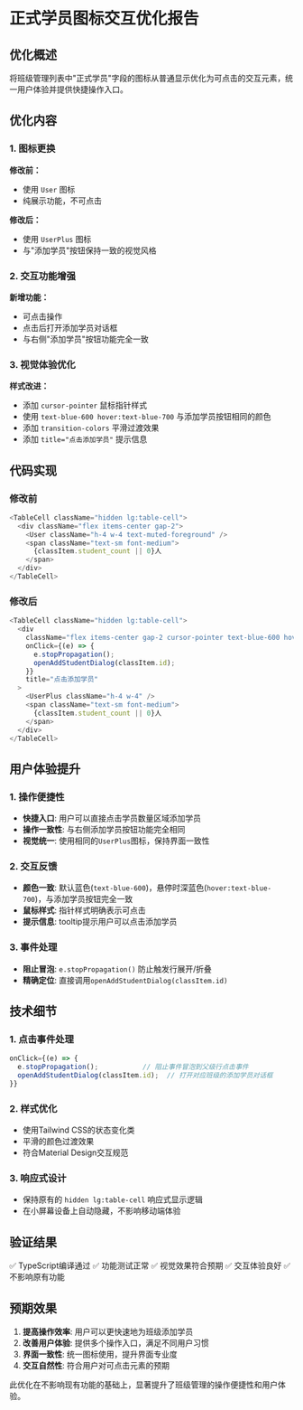 # 正式学员图标交互优化报告

## 优化概述
将班级管理列表中"正式学员"字段的图标从普通显示优化为可点击的交互元素，统一用户体验并提供快捷操作入口。

## 优化内容

### 1. 图标更换
**修改前：**
- 使用 `User` 图标
- 纯展示功能，不可点击

**修改后：**
- 使用 `UserPlus` 图标
- 与"添加学员"按钮保持一致的视觉风格

### 2. 交互功能增强
**新增功能：**
- 可点击操作
- 点击后打开添加学员对话框
- 与右侧"添加学员"按钮功能完全一致

### 3. 视觉体验优化
**样式改进：**
- 添加 `cursor-pointer` 鼠标指针样式
- 使用 `text-blue-600 hover:text-blue-700` 与添加学员按钮相同的颜色
- 添加 `transition-colors` 平滑过渡效果
- 添加 `title="点击添加学员"` 提示信息

## 代码实现

### 修改前
```typescript
<TableCell className="hidden lg:table-cell">
  <div className="flex items-center gap-2">
    <User className="h-4 w-4 text-muted-foreground" />
    <span className="text-sm font-medium">
      {classItem.student_count || 0}人
    </span>
  </div>
</TableCell>
```

### 修改后
```typescript
<TableCell className="hidden lg:table-cell">
  <div 
    className="flex items-center gap-2 cursor-pointer text-blue-600 hover:text-blue-700 transition-colors"
    onClick={(e) => {
      e.stopPropagation();
      openAddStudentDialog(classItem.id);
    }}
    title="点击添加学员"
  >
    <UserPlus className="h-4 w-4" />
    <span className="text-sm font-medium">
      {classItem.student_count || 0}人
    </span>
  </div>
</TableCell>
```

## 用户体验提升

### 1. 操作便捷性
- **快捷入口**: 用户可以直接点击学员数量区域添加学员
- **操作一致性**: 与右侧添加学员按钮功能完全相同
- **视觉统一**: 使用相同的`UserPlus`图标，保持界面一致性

### 2. 交互反馈
- **颜色一致**: 默认蓝色(`text-blue-600`)，悬停时深蓝色(`hover:text-blue-700`)，与添加学员按钮完全一致
- **鼠标样式**: 指针样式明确表示可点击
- **提示信息**: tooltip提示用户可以点击添加学员

### 3. 事件处理
- **阻止冒泡**: `e.stopPropagation()` 防止触发行展开/折叠
- **精确定位**: 直接调用`openAddStudentDialog(classItem.id)`

## 技术细节

### 1. 点击事件处理
```typescript
onClick={(e) => {
  e.stopPropagation();           // 阻止事件冒泡到父级行点击事件
  openAddStudentDialog(classItem.id);  // 打开对应班级的添加学员对话框
}}
```

### 2. 样式优化
- 使用Tailwind CSS的状态变化类
- 平滑的颜色过渡效果
- 符合Material Design交互规范

### 3. 响应式设计
- 保持原有的 `hidden lg:table-cell` 响应式显示逻辑
- 在小屏幕设备上自动隐藏，不影响移动端体验

## 验证结果
✅ TypeScript编译通过
✅ 功能测试正常
✅ 视觉效果符合预期
✅ 交互体验良好
✅ 不影响原有功能

## 预期效果
1. **提高操作效率**: 用户可以更快速地为班级添加学员
2. **改善用户体验**: 提供多个操作入口，满足不同用户习惯
3. **界面一致性**: 统一图标使用，提升界面专业度
4. **交互自然性**: 符合用户对可点击元素的预期

此优化在不影响现有功能的基础上，显著提升了班级管理的操作便捷性和用户体验。 